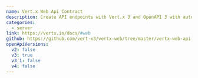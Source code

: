 ```yaml
---
name: Vert.x Web Api Contract
description: Create API endpoints with Vert.x 3 and OpenAPI 3 with automatic requests validation
categories:
  - server
link: https://vertx.io/docs/#web
github: https://github.com/vert-x3/vertx-web/tree/master/vertx-web-api-contract
openApiVersions:
  v2: false
  v3: true
  v3_1: false
  v4: false
---
```

